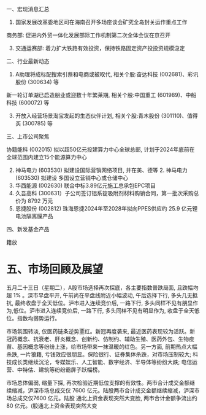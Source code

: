 





一、宏现消息汇总

1. 国家发展改革委地区司在海南召开多场座谈会矿究全岛封关运作重点工作

商务部: 促进内外贸一体化发展部际工作机制第二次全体会议在京召开

3. 交通运赛部: 着力扩大铁路有效投资，保持铁路固定资产投投资规模㴔定

二、行业最新动态

1. A助理将成标配搜索引蔡和电商或被取代, 相关个股:奋达科技 (002681)、彩讯股份 (300634) 等

新一轮订单湖已启造朋业或迎数十年繁莱期, 相关个股:中国重工 (601989)、中船科技 (600072) 等

3. 开放入经营场景淘宝发起的生态伙伴计划, 相关个股:青木股份 (301110)、值得买 (300785) 等

三、上市公司聚焦

协籍能科 (002015) 拟以超50亿元投建算力中心全球总部, 计划于2024年底前在全球范围内建立15个能源算力中心

2. 神马电力 (603530) 拟建设国际营销网络项目, 并在美、德等 2. 神马电力 (603530) 拟建设
多国设立营销中心或仓储中心
3. 华西能源 (002630) 联合中标3.89亿元施工总承包EPC项目
4. 久吾高科 (300631）子公司签订铝系锭吸附剂材料购销合同，第一批次采购总价为 8792 万元
5. 恩捷股份 (002812) 珠海恩捷2024年至2028年拟向PPES供应约 25.9 亿元锂电池隔离膜产品

四、新发基金产品



籍放

# 五、市场回顾及展望 

五月二十三日（星期二），A股市场选择再次探底，各主要指数普跌局面, 且跌幅均超 $1 \%$ 。深市早盘平开, 午前尚在平盘线附近小幅波动, 午后选择下行, 多头几无抵抗, 最终收盘于全天低位。沪市进入连续竞价后, 一路下行, 多头同样不见有朋显作为,低位。沪市进入连续竞价后, 一路下行, 多头同样不见有明显作为,
收盘于全天低位。指数均弱势运行。

市场氛围转淡, 仅医药链条逆势䙵红。新冠再度袭来, 最近医药表现较为活跃。新冠药概念、抗衰老、肝炎概念、创新约、仿制约、辅助生殖、医药外包、生物疫苗、基因概念等纷纷上涨，给市场带来一抹温暖的红色。另一方面, 前期热点大幅杀跌, 一片狼籍, 亏钱效应很朋显。保险很行、证券集体杀跌，对市场压制较大; 科技成长类继续沉沦，专媒娱乐、人工智能、数字经济、半导体等纷纷大跌; 电信运营、中特估、建筑等纷纷霸屏子跃幅榜。

市场总体偏弱, 缩量下探, 再次检验近期低位支撑的有效性。两市合计成交金额继续缩减，沪深市场总成交仅 7600 亿元。陆股两市合计成交金额继续缩减，沪深市场总成交仅7600 亿元。陆股
通北上资金表现突然大变脸, 两市合计金额争流出约 80 亿元。(股通北上资金表现突然大变

